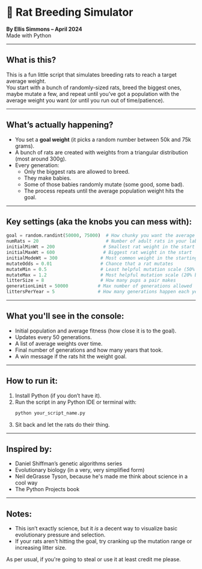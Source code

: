 # 🐀 Rat Breeding Simulator  
**By Ellis Simmons – April 2024**  
Made with Python  

---

## What is this?
This is a fun little script that simulates breeding rats to reach a target average weight.  
You start with a bunch of randomly-sized rats, breed the biggest ones, maybe mutate a few, and repeat until you’ve got a population with the average weight you want (or until you run out of time/patience).

---

## What’s actually happening?
- You set a **goal weight** (it picks a random number between 50k and 75k grams).
- A bunch of rats are created with weights from a triangular distribution (most around 300g).
- Every generation:
  - Only the biggest rats are allowed to breed.
  - They make babies.
  - Some of those babies randomly mutate (some good, some bad).
  - The process repeats until the average population weight hits the goal.

---

## Key settings (aka the knobs you can mess with):

```python
goal = random.randint(50000, 75000)  # How chunky you want the average rat to be
numRats = 20                         # Number of adult rats in your lab
initialMinWt = 200                  # Smallest rat weight in the start
initialMaxWt = 600                  # Biggest rat weight in the start
initialModeWt = 300                # Most common weight in the starting group
mutateOdds = 0.01                  # Chance that a rat mutates
mutateMin = 0.5                    # Least helpful mutation scale (50% smaller)
mutateMax = 1.2                    # Most helpful mutation scale (20% bigger)
litterSize = 8                     # How many pups a pair makes
generationLimit = 50000           # Max number of generations allowed
littersPerYear = 5                # How many generations happen each year
```

---

## What you'll see in the console:
- Initial population and average fitness (how close it is to the goal).
- Updates every 50 generations.
- A list of average weights over time.
- Final number of generations and how many years that took.
- A win message if the rats hit the weight goal.

---

## How to run it:
1. Install Python (if you don’t have it).
2. Run the script in any Python IDE or terminal with:
   ```bash
   python your_script_name.py
   ```
3. Sit back and let the rats do their thing.

---

## Inspired by:
- Daniel Shiffman’s genetic algorithms series  
- Evolutionary biology (in a very, very simplified form)  
- Neil deGrasse Tyson, because he's made me think about science in a cool way
- The Python Projects book  

---

## Notes:
- This isn’t exactly science, but it *is* a decent way to visualize basic evolutionary pressure and selection.
- If your rats aren't hitting the goal, try cranking up the mutation range or increasing litter size.


As per usual, if you're going to steal or use it at least credit me please.
